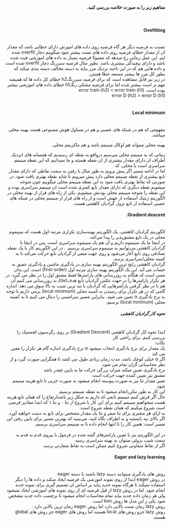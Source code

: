 <div dir="rtl">
  
  #### مفاهیم زیر را به صورت خلاصه بررسی کنید.
  
  <br/>
  

  #### Ovefitting

  <br/>
   نسبت به فرضیه دیگر هر گاه فرضیه روی داده های اموزش دارای خطایی باشد که مقدار ان از مقدار خطای فرضیه روی داده های تست بیشتر شود میگوییم دچار overfit شده ایم.
  این عمل زمانی رخ میدهد که معمولا فرضیه بسیار به داده های اموزشی فیت شده باشد و دارای پیچیدگی بیشتری باشد.
بطور مثال فرضیه سبزرنگ دچار overfit شده است و داده هایی هم که در این ناحیه نزدیک مرز بیاید به دسته مخالف دسته بندی میکند که بطور کل مرز ها بیشتر مستعد خطا هستن.
  <br/>
  در زیر نیز قابل مشاهده است که برای فرضیه سبزرنگh2 خطای کل داده ها که همیشه مهم تر است بیشتر شده اما برای فرضیه مشکی رنگh1 خطای داده های اموزشی بیشتر یوده است.
  error train (h2) < error train (h1)  <br/>
error D (h2) > error D (h1)
  <br/>


  <br/>
  
  #### Local minimum
  
<br/>
مفهومی که هم در شبکه های عصبی و هم در مساول هوش مصنوعی هست بهینه محلی میباشد.

بهینه محلی میتواند هم اوکال مینیمم باشد و هم ماکزیمم محلی.

زمانی که به مینیمم محلی میرسیم درواقع به نقطه ای رسیدیم که همسایه های انزدیک اطراف ان دارای مقدار بیشتری از ان نقطه هستند و ما نمیدانیم که این نقطه مینیمم سراسری است یا محلی. که 
<br/>
اما در ادامه مسیر اگر پیش برویم به طور مثال با رفتن به سمت نقاطی که دارای مقدار تابع بیشتری از نقطه مینیمم محلی دارد پیش میرویم تا شاید نقطه بهتری یافت شود. در صورتی که نقاط بهتری یافت شود به این نقطه مینیمم محلی میگوییم چون متوجه میشویم نقطه دیگری که دارای مقدار تابع کمتری شده است ان مینیمم سراسری بوده و این نقطه را متوجه مینیمم محلی بودنش میشویم.
یکی از راه های فرار از بهینه محلی در الگوریتم ژنتیک استفاده از جهش است و از راه های فرار از مینیمم محلی در شبکه های عصبی استفاده از تابع نزول گرادیان کاهشی هست.
<br/>
  
  #### Gradient descent:
<br/>
الگوریتم گرادیان کاهشی، یک الگوریتم بهینه‌سازی تکراری مرتبه-اول هست که مینیموم محلی در یک تابع مشتق‌پذیر را پیدا می‌کند.
<br/>
در اینجا ما یک مینیموم داریم و آن هم یک مینیموم سراسری است. پس در اینجا با گرادیان کاهشی می‌توانیم به مینیموم سراسری برسیم.
. در این الگوریتم کار با یک نقطه تصادفی روی تابع آغاز می‌شود و روی جهت منفی از گرادیان تابع حرکت می‌کند تا به کمینه محلی/سراسری برسد.
<br/>
گرادیان کاهشی رایج ترین الگوریتم بهینه سازی در یادگیری ماشین و یادگیری عمیق به حساب می آید. این یک الگوریتم بهینه سازی مرتبه اول (first-order) است. این بدان معنی است که هنگام به روزرسانی های پارامترها فقط مشتق اول را در نظر می گیرد. در هر تکرار پارامترها را در جهت عکس گرادیان تابع هدفJ(w)  به روزرسانی می کنیم آن هم با در نظر گرفتن پارامترهایی که گرادیان با تند ترین شیب به بالا سوق می دهد. اندازه گامی که در هر تکرار برای رسیدن به کمینه محلی (local minimum) برمی داریم با توجه به نرخ یادگیری α تعیین می شود. بنابراین مسیر سراشیبی را دنبال می کنیم تا به کمینه محلی (local minimum) برسیم.
<br/>

##### نحوه کار گرادیان کاهشی
<br/>
ابتدا نحوه کار گرادیان کاهشی (Gradient Descent) بر روی رگرسیون لجستیک را بررسی کنیم. برای راحتی کار 
<br/>
نکات:<br/>
یک مقدار برای نرخ یادگیری انتخاب میشود α  نرخ یادگیری اندازه گام هر تکرار را معین می کند
<br/>
اگر α خیلی کوچک باشد، مدت زمان زیادی طول می کشد تا همگرایی صورت گیرد و از نظر محاسباتی گران تمام می شود.
<br/>
نرخ یادگیری تعیین میکند میزان بزرگی حرکت ما به پایین چقدر باشد
<br/>
مشتق نیز تعیین کننده جهت حرکت است
<br/>
تغییر مقدار تتا نیز به صورت پیوسته انجام میشود به صورت جزیی تا تابع هزینه مینیمم شود.

<br/>
این کار به طور مکررانجام میشود تا به نقطه مینیمم برسیم.
<br/>
حال اگر فرض کنیم مینیمم تابعی که داریم به شکل زیر باشدارتفاع را که همان تابع هزینه هست میخواهیم مینیمم کنیم برای این کار با شروع از تتا ۰ و تتا ۱ که ابتدا مقادیر فرضی است شروع میکینم که همان نقطه شروع است.
  <br/>
به ازای هر متغیری برای تتا صفر و تتا یک مقدار مشخص برای تابع به دست خواهید آورد.
اگر بالای تپه بایستید و به اطراف نگاه کنید، می‌بینید که بهترین مسیر برای پایین رفتن این مسیر است: همین کار را تا انتها انجام داده تا به مینیمم سراسری برسیم.
<br/>
 <br/> در این الگوریتم نیز با تعیین پارامترهای گفته شده در فرمول با پیروی قدم به قدم به سمت شیب نزولی میتوان به بهینه سراسری رسید
 <br/>
اگر از نقاط متفاوتی شروع کنیم ممکن است به نقاط متفارتی برسد 
 <br/>

  #### Eager and lazy learning

   <br/>
روش های یادگیری میتوانند دسته lazy باشند یا دسته eager
  <br/>
در روش eager ابتدا از روی نمونه اموزشی یک فرضیه ایجاد میکند و داده ها را دیگر استفاده نمیکند تا هرگاه نمونه جدید بیاید بر اساس ان تصمیم گیری برای نمونه جدید انجام شود. 
اما در روش lazy از قبل فرضیه ای از روی نمونه های اموزشی ایجاد نمیشود ولی هر زمان داده جدید بیاید تمام محاسبات انجام میشود تا برچسب داده جدید مشخص شود یکی ز این مدل ها روش knn است.
  <br/>
روش lazy زمان تست بالایی دارد اما روش eager زمان ترین بالایی دارد .
  <br/>
روش lazy جزو روش های local هستند اما روش های eager جز روش های global هستند.

  <br/>
  <br/>
  </div>





